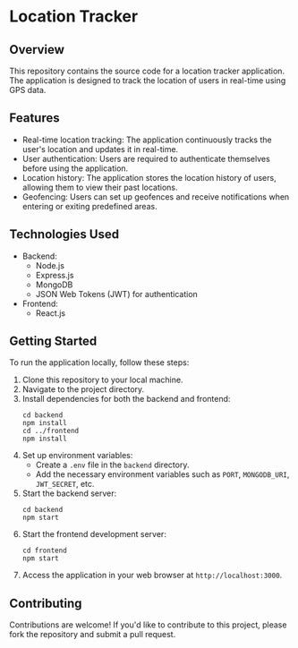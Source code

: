 # Location Tracker

## Overview
This repository contains the source code for a location tracker application. The application is designed to track the location of users in real-time using GPS data.

## Features
- Real-time location tracking: The application continuously tracks the user's location and updates it in real-time.
- User authentication: Users are required to authenticate themselves before using the application.
- Location history: The application stores the location history of users, allowing them to view their past locations.
- Geofencing: Users can set up geofences and receive notifications when entering or exiting predefined areas.

## Technologies Used
- Backend:
  - Node.js
  - Express.js
  - MongoDB
  - JSON Web Tokens (JWT) for authentication
- Frontend:
  - React.js

## Getting Started
To run the application locally, follow these steps:

1. Clone this repository to your local machine.
2. Navigate to the project directory.
3. Install dependencies for both the backend and frontend:
   ```
   cd backend
   npm install
   cd ../frontend
   npm install
   ```
4. Set up environment variables:
   - Create a `.env` file in the `backend` directory.
   - Add the necessary environment variables such as `PORT`, `MONGODB_URI`, `JWT_SECRET`, etc.
5. Start the backend server:
   ```
   cd backend
   npm start
   ```
6. Start the frontend development server:
   ```
   cd frontend
   npm start
   ```
7. Access the application in your web browser at `http://localhost:3000`.

## Contributing
Contributions are welcome! If you'd like to contribute to this project, please fork the repository and submit a pull request.
